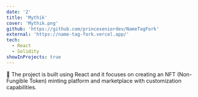 ```yaml
---
date: '2'
title: 'Mythik'
cover: 'Mythik.png'
github: 'https://github.com/princeseniordev/NameTagFork'
external: 'https://name-tag-fork.vercel.app/'
tech:
  - React
  - Solidity
showInProjects: true
---
```


🔨 The project is built using React and it focuses on creating an NFT (Non-Fungible Token) minting platform and marketplace with customization capabilities.
